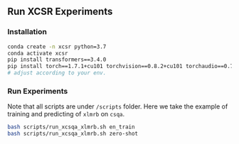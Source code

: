 ## Run XCSR Experiments 



### Installation

```bash
conda create -n xcsr python=3.7
conda activate xcsr
pip install transformers==3.4.0
pip install torch==1.7.1+cu101 torchvision==0.8.2+cu101 torchaudio==0.7.2 -f https://download.pytorch.org/whl/torch_stable.html
# adjust according to your env.
```

### Run Experiments 

Note that all scripts are under `/scripts` folder. Here we take the example of training and predicting of `xlmrb` on  `csqa`.

```bash
bash scripts/run_xcsqa_xlmrb.sh en_train
bash scripts/run_xcsqa_xlmrb.sh zero-shot
```